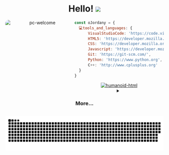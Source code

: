 </div>
<h1 align="center">Hello! <a href="https://github.com/oJordany"><img src="https://media.giphy.com/media/hvRJCLFzcasrR4ia7z/giphy.gif" width="28"></a>
</h1>

<div align="center">
  <a href="https://github.com/oJordany"><img src="https://cdn.discordapp.com/attachments/897609680073941012/959862641893969960/gif_welcome_pc_gimp3.gif" alt="pc-welcome" width="220vw" height="220vh" align="left" style="border-radius: 10px;"></a>
  <div align="left" width:"220vw" height="220vh">
    
  ```javascript
  const oJordany = {
    💻tools_and_languages: {
        VisualStudioCode: 'https://code.visualstudio.com/',
        HTML5: 'https://developer.mozilla.org/pt-BR/docs/Web/HTML',
        CSS: 'https://developer.mozilla.org/pt-BR/docs/Web/CSS',
        Javascript: 'https://developer.mozilla.org/en-US/docs/Web/JavaScript',
        Git: 'https://git-scm.com/',
        Python: 'https://www.python.org',
        C++: 'http://www.cplusplus.org'
    }
  }
  ```
    
  </div>
</div>


<div align="center">
  <a href="https://github.com/oJordany"><img src="https://cdn.discordapp.com/attachments/897609680073941012/959662096667271208/GifGitHub_2.gif" alt="humanoid-html" width="80%"></a>
  
  <details>  
    
  <summary><h3>More...</h3></summary>
  
  <h2>Basic Information</h2>  
    
  <ul type="square" align="left">
    <div align="left">
      <li>🌱 I’m currently learning Python, HTML, CSS and JS</li>
      <li>🤔 I’m looking for help with Python, HTML, CSS and JS</li>
      <li>📫 How to reach me: jordanyluiz@gmail.com</li>
      <li>😄 Pronouns: he/his</li>
      <li>⚡ Fun fact: I like puzzles and drawings</li>
    </div>
  </ul>

  ---
    
<a href="https://github.com/oJordany"><img align="auto" height="170vh" src="https://github-readme-stats.vercel.app/api?username=oJordany&show_icons=true&theme=react&include_all_commits=true&count_private=true"/></a>
<a href="https://github.com/oJordany"><img align="auto" height="170vh" src="https://github-readme-stats.vercel.app/api/top-langs/?username=oJordany&layout=compact&langs_count=8&theme=react&count_private=true"/></a>


<a href="https://github.com/oJordany"><img align="left" height="190vh" alt="gif" src="https://user-images.githubusercontent.com/84668196/181864750-cc056a7f-0793-48c5-be84-c768590953bb.gif"></a>


<h2 align="right"> Favorite Languages and Tools</h2>
<a href="https://github.com/oJordany"><img align="right" alt="Jira" height="30" width="40" src="https://cdn.jsdelivr.net/gh/devicons/devicon/icons/jira/jira-original.svg" /></a>     
<a href="https://github.com/oJordany"><img align="right" alt="Windows" height="30" width="40" src="https://cdn.jsdelivr.net/gh/devicons/devicon/icons/linux/linux-original.svg" /></a>
<a href="https://github.com/oJordany"><img align="right" alt="Windows" height="30" width="40" src="https://cdn.jsdelivr.net/gh/devicons/devicon/icons/windows8/windows8-original.svg" /></a>     
<a href="https://github.com/oJordany"><img align="right" alt="Python" height="30" width="40" src="https://raw.githubusercontent.com/devicons/devicon/master/icons/python/python-original.svg"></a>
<a href="https://github.com/oJordany"><img align="right" alt="C++" height="30" width="40" src="https://cdn.jsdelivr.net/gh/devicons/devicon/icons/cplusplus/cplusplus-original.svg"></a>
<a href="https://github.com/oJordany"><img align="right" alt="HTML" height="30" width="40" src="https://raw.githubusercontent.com/devicons/devicon/master/icons/html5/html5-original.svg"></a>
<a href="https://github.com/oJordany"><img align="right" alt="CSS" height="30" width="40" src="https://raw.githubusercontent.com/devicons/devicon/master/icons/css3/css3-original.svg"><a/>
<a href="https://github.com/oJordany"><img align="right" alt="JavaScript" height="30" width="40" src="https://raw.githubusercontent.com/devicons/devicon/master/icons/javascript/javascript-plain.svg"><a/>
<a href="https://github.com/oJordany"><img align="right" alt="Git" height="30" width="40" src="https://cdn.jsdelivr.net/gh/devicons/devicon/icons/git/git-original.svg" /></a>
<a href="https://github.com/oJordany"><img align="right" alt="vscode" height="30" width="40" src="https://cdn.jsdelivr.net/gh/devicons/devicon/icons/vscode/vscode-original.svg" /></a>
<br/>

<h2 align="right">Social Networks</h2>
<a href="https://instagram.com/ojordany/" target="_blank"><img align="right" src="https://img.shields.io/badge/-Instagram-%23E4405F?style=for-the-badge&logo=instagram&logoColor=white" target="_blank"></a>
<a href = "mailto:jordanyluiz@gmail.com"><img align="right" src="https://img.shields.io/badge/-Gmail-%23333?style=for-the-badge&logo=gmail&logoColor=white" target="_blank"></a>
<a href="https://www.linkedin.com/in/luiz-silva-759a491b9" target="_blank"><img align="right" src="https://img.shields.io/badge/-LinkedIn-%230077B5?style=for-the-badge&logo=linkedin&logoColor=white" target="_blank"></a>

<br/>

 ---
    
</details>  

  ![Snake animation](https://github.com/oJordany/oJordany/blob/output/github-contribution-grid-snake.svg)
  
</div>
